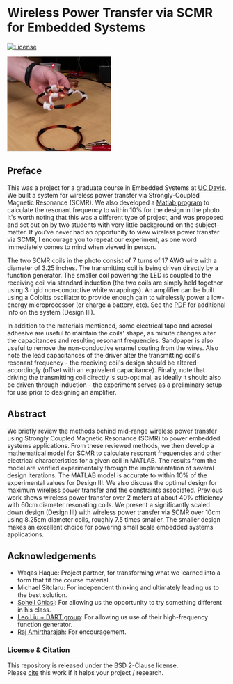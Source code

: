 # Wireless Power Transfer via SCMR for Embedded Systems
[![License](https://img.shields.io/badge/license-BSD-blue.svg?style=plastic)](LICENSE)

![image](SCMR.png)

## Preface
This was a project for a graduate course in Embedded Systems at [UC Davis](http://www.ece.ucdavis.edu). We built a system for wireless power transfer via Strongly-Coupled Magnetic Resonance (SCMR). We also developed a [Matlab program](SCMR.m) to calculate the resonant frequency to within 10% for the design in the photo. It's worth noting that this was a different type of project, and was proposed and set out on by two students with very little background on the subject-matter. If you've never had an opportunity to view wireless power transfer via SCMR, I encourage you to repeat our experiment, as one word immediately comes to mind when viewed in person.

The two SCMR coils in the photo consist of 7 turns of 17 AWG wire with a diameter of 3.25 inches. The transmitting coil is being driven directly by a function generator. The smaller coil powering the LED is coupled to the receiving coil via standard induction (the two coils are simply held together using 3 rigid non-conductive white wrappings). An amplifier can be built using a Colpitts oscillator to provide enough gain to wirelessly power a low-energy microprocessor (or charge a battery, etc). See the [PDF](SCMR4EmbdSys.pdf) for additional info on the system (Design III).  

In addition to the materials mentioned, some electrical tape and aerosol adhesive are useful to maintain the coils' shape, as minute changes alter the capacitances and resulting resonant frequencies. Sandpaper is also useful to remove the non-conductive enamel coating from the wires. Also note the lead capacitances of the driver alter the transmitting coil's resonant frequency - the receiving coil's design should be altered accordingly (offset with an equivalent capacitance). Finally, note that driving the transmitting coil directly is sub-optimal, as ideally it should also be driven through induction - the experiment serves as a preliminary setup for use prior to designing an amplifier.

## Abstract
We briefly review the methods behind mid-range wireless power transfer using Strongly Coupled Magnetic Resonance (SCMR) to power embedded systems applications. From these reviewed methods, we then develop a mathematical model for SCMR to calculate resonant frequencies and other electrical characteristics for a given coil in MATLAB. The results from the model are verified experimentally through the implementation of several design iterations. The MATLAB model is accurate to within 10% of the experimental values for Design III. We also discuss the optimal design for maximum wireless power transfer and the constraints associated. Previous work shows wireless power transfer over 2 meters at about 40% efficiency with 60cm diameter resonating coils. We present a significantly scaled down design (Design III) with wireless power transfer via SCMR over 10cm using 8.25cm diameter coils, roughly 7.5 times smaller. The smaller design makes an excellent choice for powering small scale embedded systems applications.

## Acknowledgements
- Waqas Haque: Project partner, for transforming what we learned into a form that fit the course material.
- Michael Sitclaru: For independent thinking and ultimately leading us to the best solution.
- [Soheil Ghiasi](http://www.ece.ucdavis.edu/~soheil/): For allowing us the opportunity to try something different in his class.
- [Leo Liu + DART group](https://faculty.engineering.ucdavis.edu/liu/): For allowing us use of their high-frequency function generator.
- [Raj Amirtharajah](http://www.ece.ucdavis.edu/~ramirtha/promotion/amirtharajah_record.html): For encouragement.

### License & Citation
This repository is released under the BSD 2-Clause license.  
Please [cite](Citation.md) this work if it helps your project / research.
